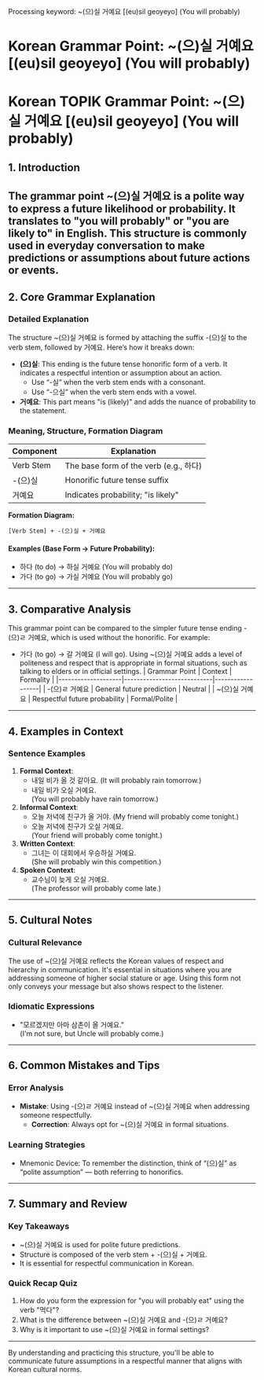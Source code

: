 Processing keyword: ~(으)실 거예요 [(eu)sil geoyeyo] (You will probably)
# Korean Grammar Point: ~(으)실 거예요 [(eu)sil geoyeyo] (You will probably)
# Korean TOPIK Grammar Point: ~(으)실 거예요 [(eu)sil geoyeyo] (You will probably)
## 1. Introduction
The grammar point ~(으)실 거예요 is a polite way to express a future likelihood or probability. It translates to "you will probably" or "you are likely to" in English. This structure is commonly used in everyday conversation to make predictions or assumptions about future actions or events.
---
## 2. Core Grammar Explanation
### Detailed Explanation
The structure ~(으)실 거예요 is formed by attaching the suffix -(으)실 to the verb stem, followed by 거예요. Here’s how it breaks down:
- **(으)실**: This ending is the future tense honorific form of a verb. It indicates a respectful intention or assumption about an action.
    - Use “-실” when the verb stem ends with a consonant.
    - Use “-으실” when the verb stem ends with a vowel.
- **거예요**: This part means "is (likely)" and adds the nuance of probability to the statement.
### Meaning, Structure, Formation Diagram
| Component   | Explanation                              |
|-------------|------------------------------------------|
| Verb Stem   | The base form of the verb (e.g., 하다)   |
| -(으)실    | Honorific future tense suffix            |
| 거예요      | Indicates probability; "is likely"      |
**Formation Diagram:**
```
[Verb Stem] + -(으)실 + 거예요  
```
#### Examples (Base Form → Future Probability):
- 하다 (to do) → 하실 거예요 (You will probably do)
- 가다 (to go) → 가실 거예요 (You will probably go)
---
## 3. Comparative Analysis
This grammar point can be compared to the simpler future tense ending -(으)ㄹ 거예요, which is used without the honorific. For example:
- 가다 (to go) → 갈 거예요 (I will go).
Using ~(으)실 거예요 adds a level of politeness and respect that is appropriate in formal situations, such as talking to elders or in official settings.
| Grammar Point     | Context                     | Formality       |
|--------------------|----------------------------|------------------|
| -(으)ㄹ 거예요 | General future prediction    | Neutral           |
| ~(으)실 거예요  | Respectful future probability | Formal/Polite    |
---
## 4. Examples in Context
### Sentence Examples
1. **Formal Context**:
   - 내일 비가 올 것 같아요. (It will probably rain tomorrow.)
   - 내일 비가 오실 거예요.  
   (You will probably have rain tomorrow.)
2. **Informal Context**:
   - 오늘 저녁에 친구가 올 거야. (My friend will probably come tonight.)
   - 오늘 저녁에 친구가 오실 거예요.  
   (Your friend will probably come tonight.)
3. **Written Context**:
   - 그녀는 이 대회에서 우승하실 거예요.  
   (She will probably win this competition.)
4. **Spoken Context**:
   - 교수님이 늦게 오실 거예요.  
   (The professor will probably come late.)
---
## 5. Cultural Notes
### Cultural Relevance
The use of ~(으)실 거예요 reflects the Korean values of respect and hierarchy in communication. It's essential in situations where you are addressing someone of higher social stature or age. Using this form not only conveys your message but also shows respect to the listener.
### Idiomatic Expressions
- "모르겠지만 아마 삼촌이 올 거예요."  
(I'm not sure, but Uncle will probably come.)
--- 
## 6. Common Mistakes and Tips
### Error Analysis
- **Mistake**: Using -(으)ㄹ 거예요 instead of ~(으)실 거예요 when addressing someone respectfully.
    - **Correction**: Always opt for ~(으)실 거예요 in formal situations.
### Learning Strategies
- Mnemonic Device: To remember the distinction, think of “(으)실” as “polite assumption” — both referring to honorifics.
---
## 7. Summary and Review
### Key Takeaways
- ~(으)실 거예요 is used for polite future predictions.
- Structure is composed of the verb stem + -(으)실 + 거예요.
- It is essential for respectful communication in Korean.
### Quick Recap Quiz
1. How do you form the expression for "you will probably eat" using the verb "먹다"?
2. What is the difference between ~(으)실 거예요 and -(으)ㄹ 거예요?
3. Why is it important to use ~(으)실 거예요 in formal settings? 
--- 
By understanding and practicing this structure, you'll be able to communicate future assumptions in a respectful manner that aligns with Korean cultural norms.
